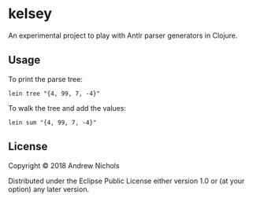 # kelsey

An experimental project to play with Antlr parser generators in Clojure.

## Usage

To print the parse tree:

    lein tree "{4, 99, 7, -4}"
    
To walk the tree and add the values:

    lein sum "{4, 99, 7, -4}"

## License

Copyright © 2018 Andrew Nichols

Distributed under the Eclipse Public License either version 1.0 or (at
your option) any later version.
